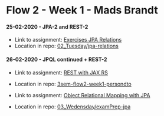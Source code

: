 # Flow 2 - Week 1 - Mads Brandt

#### 25-02-2020 - JPA-2 and REST-2

- Link to assignment: [Exercises JPA Relations](https://docs.google.com/document/d/18gU-VJALIQTQeoMx-jmhVq9fb_G7PN4HC_qr7nArkhg/edit)
- Location in repo: [02_Tuesday/jpa-relations](02_Tuesday/jpa-relations)

#### 26-02-2020 - JPQL continued + REST-2
- Link to assignment: [REST with JAX RS](https://docs.google.com/document/d/19km0ZoaAX0k_stnYOWfAZPd4wXbTGMWhme1xZopj-PA/edit)
- Location in repo: [3sem-flow2-week1-persondto](3sem-flow2-week1-persondto)

- Link to assignment: [Object Relational Mapping with JPA](https://docs.google.com/document/d/1Vm1sa-aGGsMZQB4EYIk0Zgkegg6kkyhikCgYQCP6GoQ/edit)
- Location in repo: [03_Wedensday/examPrep-jpa](03_Wedensday/examPrep-jpa)
